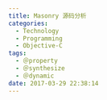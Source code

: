 ```yaml
---
title: Masonry 源码分析
categories:
  - Technology
  - Programming
  - Objective-C
tags:
  - ＠property
  - ＠synthesize
  - ＠dynamic
date: 2017-03-29 22:38:14
---
```

